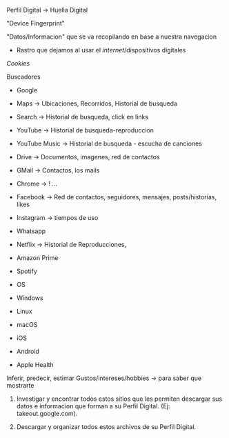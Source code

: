 Perfil Digital -> Huella Digital

"Device Fingerprint"

"Datos/Informacion" que se va recopilando en base a nuestra navegacion

- Rastro que dejamos al usar el *internet*/dispositivos digitales

*Cookies*

Buscadores

- Google
- Maps -> Ubicaciones, Recorridos, Historial de busqueda
- Search -> Historial de busqueda, click en links
- YouTube -> Historial de busqueda-reproduccion
- YouTube Music -> Historial de busqueda - escucha de canciones 
- Drive -> Documentos, imagenes, red de contactos
- GMail -> Contactos, los mails
- Chrome -> !
	...

- Facebook -> Red de contactos, seguidores, mensajes, posts/historias, likes
- Instagram -> tiempos de uso
- Whatsapp

- Netflix -> Historial de Reproducciones, 
- Amazon Prime

- Spotify

- OS
- Windows
- Linux
- macOS
- iOS
- Android

- Apple Health


Inferir, predecir, estimar
Gustos/intereses/hobbies -> para saber que mostrarte


1. Investigar y encontrar todos estos sitios que les permiten descargar sus datos e informacion que forman a su Perfil Digital. (Ej: takeout.google.com).


2. Descargar y organizar todos estos archivos de su Perfil Digital. 



